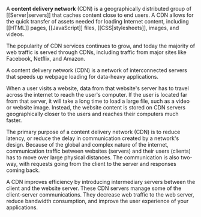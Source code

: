 A **content delivery network** (CDN) is a geographically distributed group of [[Server|servers]] that caches content close to end users. A CDN allows for the quick transfer of assets needed for loading Internet content, including [[HTML]] pages, [[JavaScript]] files, [[CSS|stylesheets]], images, and videos.

The popularity of CDN services continues to grow, and today the majority of web traffic is served through CDNs, including traffic from major sites like Facebook, Netflix, and Amazon.

A content delivery network (CDN) is a network of interconnected servers that speeds up webpage loading for data-heavy applications.

When a user visits a website, data from that website's server has to travel across the internet to reach the user's computer. If the user is located far from that server, it will take a long time to load a large file, such as a video or website image. Instead, the website content is stored on CDN servers geographically closer to the users and reaches their computers much faster.

The primary purpose of a content delivery network (CDN) is to reduce latency, or reduce the delay in communication created by a network's design. Because of the global and complex nature of the internet, communication traffic between websites (servers) and their users (clients) has to move over large physical distances. The communication is also two-way, with requests going from the client to the server and responses coming back.

A CDN improves efficiency by introducing intermediary servers between the client and the website server. These CDN servers manage some of the client-server communications. They decrease web traffic to the web server, reduce bandwidth consumption, and improve the user experience of your applications.

